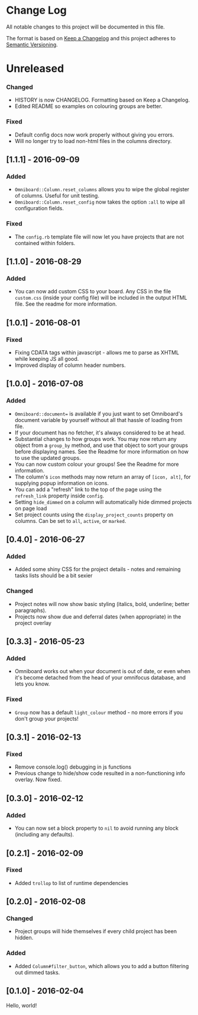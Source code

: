 # Change Log
All notable changes to this project will be documented in this file.

The format is based on [Keep a Changelog](http://keepachangelog.com/) 
and this project adheres to [Semantic Versioning](http://semver.org/).

# Unreleased
 
### Changed
* HISTORY is now CHANGELOG. Formatting based on Keep a Changelog.
* Edited README so examples on colouring groups are better.

### Fixed
* Default config docs now work properly without giving you errors.
* Will no longer try to load non-html files in the columns directory.

## [1.1.1] - 2016-09-09

### Added
* `Omniboard::Column.reset_columns` allows you to wipe the global register of columns. Useful for unit testing.
* `Omniboard::Column.reset_config` now takes the option `:all` to wipe all configuration fields.

### Fixed
* The `config.rb` template file will now let you have projects that are not contained within folders.

## [1.1.0] - 2016-08-29

### Added
* You can now add custom CSS to your board. Any CSS in the file `custom.css` (inside your config file) will be included in the output HTML file. See the readme for more information.

## [1.0.1] - 2016-08-01

### Fixed
* Fixing CDATA tags within javascript - allows me to parse as XHTML while keeping JS all good.
* Improved display of column header numbers.

## [1.0.0] - 2016-07-08

### Added
* `Omniboard::document=` is available if you just want to set Omniboard's document variable by yourself without all that hassle of loading from file.
* If your document has no fetcher, it's always considered to be at head.
* Substantial changes to how groups work. You may now return any object from a `group_by` method, and use that object to sort your groups before displaying names. See the Readme for more information on how to use the updated groups.
* You can now custom colour your groups! See the Readme for more information.
* The column's `icon` methods may now return an array of `[icon, alt]`, for supplying popup information on icons.
* You can add a "refresh" link to the top of the page using the `refresh_link` property inside `config`.
* Setting `hide_dimmed` on a column will automatically hide dimmed projects on page load
* Set project counts using the `display_project_counts` property on columns. Can be set to `all`, `active`, or `marked`.

## [0.4.0] - 2016-06-27

### Added
* Added some shiny CSS for the project details - notes and remaining tasks lists should be a bit sexier


### Changed
* Project notes will now show basic styling (italics, bold, underline; better paragraphs).
* Projects now show due and deferral dates (when appropriate) in the project overlay

## [0.3.3] - 2016-05-23

### Added
* Omniboard works out when your document is out of date, or even when it's become detached from the head of your omnifocus database, and lets you know.

### Fixed
* `Group` now has a default `light_colour` method - no more errors if you don't group your projects!


## [0.3.1] - 2016-02-13

### Fixed
* Remove console.log() debugging in js functions
* Previous change to hide/show code resulted in a non-functioning info overlay. Now fixed.

## [0.3.0] - 2016-02-12

### Added
* You can now set a block property to `nil` to avoid running any block (including any defaults).

## [0.2.1] - 2016-02-09

### Fixed
* Added `trollop` to list of runtime dependencies

## [0.2.0] - 2016-02-08

### Changed
* Project groups will hide themselves if every child project has been hidden.

### Added
* Added `Column#filter_button`, which allows you to add a button filtering out dimmed tasks.

## [0.1.0] - 2016-02-04

Hello, world!